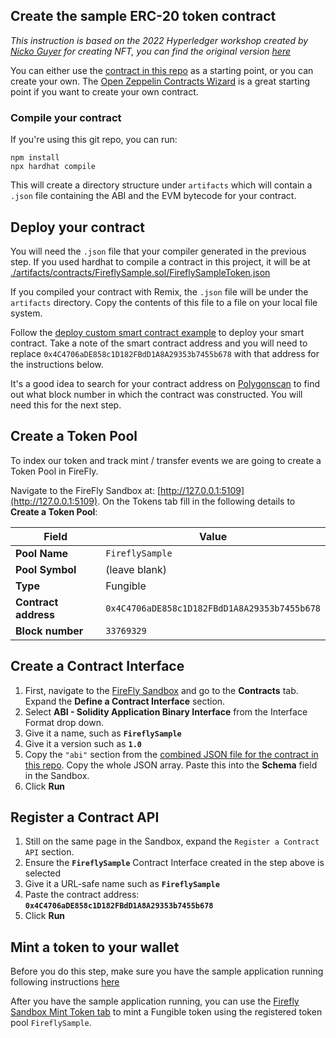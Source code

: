 ## Create the sample ERC-20 token contract

_This instruction is based on the 2022 Hyperledger workshop created by [Nicko Guyer](https://github.com/nguyer) for creating NFT, you can find the original version [here](https://github.com/nguyer/global-forum-2022-firefly-workshop)_

You can either use the [contract in this repo](../contracts/FireFlySample.sol) as a starting point, or you can create your own. The [Open Zeppelin Contracts Wizard](https://docs.openzeppelin.com/contracts/4.x/wizard) is a great starting point if you want to create your own contract.
### Compile your contract

If you're using this git repo, you can run:

```
npm install
npx hardhat compile
```

This will create a directory structure under `artifacts` which will contain a `.json` file containing the ABI and the EVM bytecode for your contract.

## Deploy your contract

You will need the `.json` file that your compiler generated in the previous step. If you used hardhat to compile a contract in this project, it will be at [./artifacts/contracts/FireflySample.sol/FireflySampleToken.json](./artifacts/contracts/FireflySample.sol/FireflySampleToken.json)

If you compiled your contract with Remix, the `.json` file will be under the `artifacts` directory. Copy the contents of this file to a file on your local file system.

Follow the [deploy custom smart contract example](https://hyperledger.github.io/firefly/tutorials/custom_contracts/ethereum.html#contract-deployment) to deploy your smart contract. Take a note of the smart contract address and you will need to replace `0x4C4706aDE858c1D182FBdD1A8A29353b7455b678` with that address for the instructions below.

It's a good idea to search for your contract address on [Polygonscan](https://mumbai.polygonscan.com/) to find out what block number in which the contract was constructed. You will need this for the next step.

## Create a Token Pool

To index our token and track mint / transfer events we are going to create a Token Pool in FireFly.

Navigate to the FireFly Sandbox at: [http://127.0.0.1:5109](http://127.0.0.1:5109). On the Tokens tab fill in the following details to **Create a Token Pool**:

| Field                | Value                                        |
| -------------------- | -------------------------------------------- |
| **Pool Name**        | `FireflySample`                                  |
| **Pool Symbol**      | (leave blank)                                |
| **Type**             | Fungible                                 |
| **Contract address** | `0x4C4706aDE858c1D182FBdD1A8A29353b7455b678` |
| **Block number**     | `33769329`                                   |

## Create a Contract Interface

1. First, navigate to the [FireFly Sandbox](http://127.0.0.1:5109/home?action=contracts.interface) and go to the **Contracts** tab. Expand the **Define a Contract Interface** section.
1. Select **ABI - Solidity Application Binary Interface** from the Interface Format drop down.
1. Give it a name, such as **`FireflySample`**
1. Give it a version such as **`1.0`**
2. Copy the `"abi"` section from the [combined JSON file for the contract in this repo](./artifacts/contracts/FireFlySample.sol/FireFlySampleToken.json). Copy the whole JSON array. Paste this into the **Schema** field in the Sandbox.
3. Click **Run**

## Register a Contract API

1. Still on the same page in the Sandbox, expand the `Register a Contract API` section.
1. Ensure the **`FireflySample`** Contract Interface created in the step above is selected
1. Give it a URL-safe name such as **`FireflySample`**
1. Paste the contract address: **`0x4C4706aDE858c1D182FBdD1A8A29353b7455b678`**
1. Click **Run**

## Mint a token to your wallet

Before you do this step, make sure you have the sample application running following instructions [here](../README.md#running)

After you have the sample application running, you can use the [Firefly Sandbox Mint Token tab](http://127.0.0.1:5109/home?action=tokens.mint) to mint a Fungible token using the registered token pool `FireflySample`.


